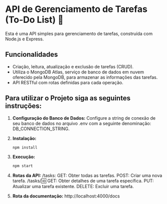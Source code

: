 # API de Gerenciamento de Tarefas (To-Do List) 📝

Esta é uma API simples para gerenciamento de tarefas, construída com Node.js e Express.

## Funcionalidades

- Criação, leitura, atualização e exclusão de tarefas (CRUD).
- Utiliza o MongoDB Atlas, serviço de banco de dados em nuvem oferecido pela MongoDB, para armazenar as informações das tarefas.
- API RESTful com rotas definidas para cada operação.



## Para utilizar o Projeto siga as seguintes instruções:
1. **Configuração do Banco de Dados:**
   Configure a string de conexão de seu banco de dados no arquivo .env com a seguinte denominação: DB_CONNECTION_STRING.

2. **Instalação:**
   ```bash
   npm install

3. **Execução:**
   ```bash
   npm start

4. **Rotas da API:**
   /tasks:
   GET: Obter todas as tarefas.
   POST: Criar uma nova tarefa.
   /tasks/:id:
   GET: Obter detalhes de uma tarefa específica.
   PUT: Atualizar uma tarefa existente.
   DELETE: Excluir uma tarefa.

5. **Rota da documentação:**
   http://localhost:4000/docs
